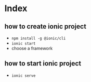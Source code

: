 # Index

## how to create ionic project
- `npm install -g @ionic/cli`
- `ionic start`
- choose a framework

## how to start ionic project
- `ionic serve`
